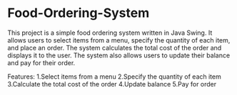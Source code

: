 # Food-Ordering-System
This project is a simple food ordering system written in Java Swing. It allows users to select items from a menu, specify the quantity of each item, and place an order. The system calculates the total cost of the order and displays it to the user. The system also allows users to update their balance and pay for their order.

Features:
1.Select items from a menu
2.Specify the quantity of each item
3.Calculate the total cost of the order
4.Update balance
5.Pay for order
